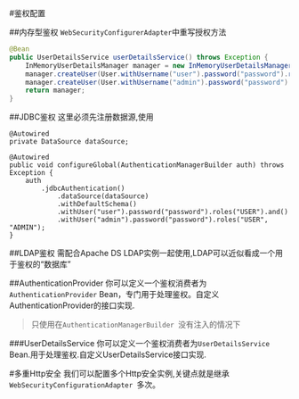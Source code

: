 #鉴权配置

##内存型鉴权
`WebSecurityConfigurerAdapter`中重写授权方法
```java
@Bean
public UserDetailsService userDetailsService() throws Exception {
	InMemoryUserDetailsManager manager = new InMemoryUserDetailsManager();
	manager.createUser(User.withUsername("user").password("password").roles("USER").build());
	manager.createUser(User.withUsername("admin").password("password").roles("USER","ADMIN").build());
	return manager;
}
```
##JDBC鉴权
这里必须先注册数据源,使用
```$xslt
@Autowired
private DataSource dataSource;

@Autowired
public void configureGlobal(AuthenticationManagerBuilder auth) throws Exception {
	auth
		.jdbcAuthentication()
			.dataSource(dataSource)
			.withDefaultSchema()
			.withUser("user").password("password").roles("USER").and()
			.withUser("admin").password("password").roles("USER", "ADMIN");
}
```

##LDAP鉴权
需配合Apache DS LDAP实例一起使用,LDAP可以近似看成一个用于鉴权的“数据库”

##AuthenticationProvider
你可以定义一个鉴权消费者为`AuthenticationProvider` Bean，专门用于处理鉴权。自定义AuthenticationProvider的接口实现. 
> 只使用在`AuthenticationManagerBuilder `没有注入的情况下

###UserDetailsService
你可以定义一个鉴权消费者为`UserDetailsService` Bean.用于处理鉴权.自定义UserDetailsService接口实现.

#多重Http安全
我们可以配置多个Http安全实例,关键点就是继承`WebSecurityConfigurationAdapter `多次。
